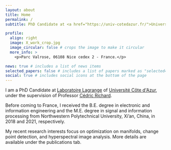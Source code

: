 ```yaml
---
layout: about
title: Home
permalink: /
subtitle: PhD Candidate at <a href="https://univ-cotedazur.fr/">Université Côte d'Azur</a>

profile:
  align: right
  image: X_work_crop.jpg
  image_circular: false # crops the image to make it circular
  more_info: >
    <p>Parc Valrose, 06108 Nice cedex 2 - France.</p>

news: true # includes a list of news items
selected_papers: false # includes a list of papers marked as "selected={true}"
social: true # includes social icons at the bottom of the page
---
```


I am a PhD Candidate at <a href="https://lagrange.oca.eu/fr/accueil-lagrange/">Laboratoire Lagrange</a> of <a href="https://univ-cotedazur.fr/">Université Côte d'Azur</a>, under the supervision of Professor <a href="https://www.cedric-richard.fr/">Cédric Richard</a>.

Before coming to France, I received the B.E. degree in electronic and information engineering and the M.E. degree in signal and information processing from Northwestern Polytechnical University, Xi’an, China, in 2018 and 2021, respectively.

My recent research interests focus on optimization on manifolds, change point detection, and hyperspectral image analysis. More details are available under the publications tab.
